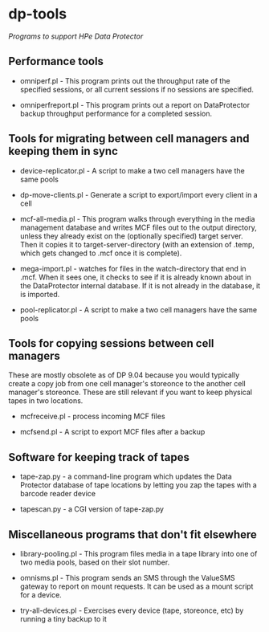 dp-tools
========

*Programs to support HPe Data Protector*

Performance tools
-----------------

- omniperf.pl - This program prints out the throughput rate of the specified sessions,
or all current sessions if no sessions are specified.

- omniperfreport.pl - This program prints out a report on DataProtector backup throughput performance for a completed session.


Tools for migrating between cell managers and keeping them in sync
------------------------------------------------------------------

- device-replicator.pl - A script to make a two cell managers have the same pools

- dp-move-clients.pl - Generate a script to export/import every client in a cell

- mcf-all-media.pl - This program walks through everything in the media management database and writes MCF files out to the 
output directory, unless they already exist on the (optionally specified) target server. Then it copies it to
target-server-directory (with an extension of .temp, which gets changed to .mcf once it is complete).

- mega-import.pl - watches for files in the watch-directory that end in .mcf. When it sees 
one, it checks to see if it is already known about in the DataProtector internal database. 
If it is not already in the database, it is imported.

- pool-replicator.pl - A script to make a two cell managers have the same pools



Tools for copying sessions between cell managers
------------------------------------------------

These are mostly obsolete as of DP 9.04 because you would typically create a
copy job from one cell manager's storeonce to the another cell manager's storeonce.
These are still relevant if you want to keep physical tapes in two locations.

- mcfreceive.pl - process incoming MCF files

- mcfsend.pl - A script to export MCF files after a backup


Software for keeping track of tapes
-----------------------------------

- tape-zap.py - a command-line program which updates the Data Protector database of tape locations by letting you
zap the tapes with a barcode reader device

- tapescan.py - a CGI version of tape-zap.py



Miscellaneous programs that don't fit elsewhere
-----------------------------------------------

- library-pooling.pl - This program files media in a tape library into one of two media pools, based on their slot number.

- omnisms.pl - This program sends an SMS through the ValueSMS gateway to report on
mount requests. It can be used as a mount script for a device.

- try-all-devices.pl - Exercises every device (tape, storeonce, etc) by running a tiny backup to it
